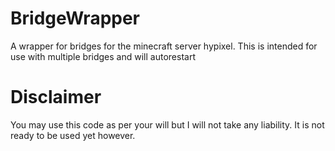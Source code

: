 # BridgeWrapper
A wrapper for bridges for the minecraft server hypixel. This is intended for use with multiple bridges and will autorestart


# Disclaimer
You may use this code as per your will but I will not take any liability. It is not ready to be used yet however.
